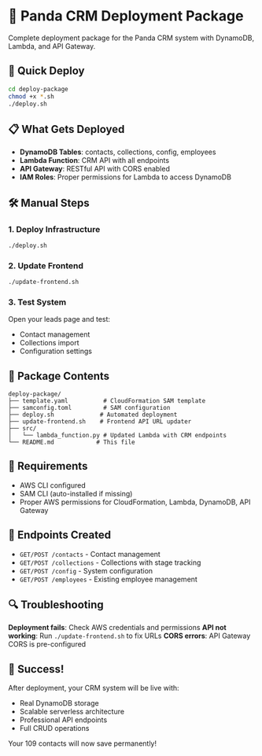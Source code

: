# 🐼 Panda CRM Deployment Package

Complete deployment package for the Panda CRM system with DynamoDB, Lambda, and API Gateway.

## 🚀 Quick Deploy

```bash
cd deploy-package
chmod +x *.sh
./deploy.sh
```

## 📋 What Gets Deployed

- **DynamoDB Tables**: contacts, collections, config, employees
- **Lambda Function**: CRM API with all endpoints
- **API Gateway**: RESTful API with CORS enabled
- **IAM Roles**: Proper permissions for Lambda to access DynamoDB

## 🛠️ Manual Steps

### 1. Deploy Infrastructure
```bash
./deploy.sh
```

### 2. Update Frontend
```bash
./update-frontend.sh
```

### 3. Test System
Open your leads page and test:
- Contact management
- Collections import
- Configuration settings

## 📁 Package Contents

```
deploy-package/
├── template.yaml          # CloudFormation SAM template
├── samconfig.toml         # SAM configuration
├── deploy.sh             # Automated deployment
├── update-frontend.sh    # Frontend API URL updater
├── src/
│   └── lambda_function.py # Updated Lambda with CRM endpoints
└── README.md            # This file
```

## 🔧 Requirements

- AWS CLI configured
- SAM CLI (auto-installed if missing)
- Proper AWS permissions for CloudFormation, Lambda, DynamoDB, API Gateway

## 🎯 Endpoints Created

- `GET/POST /contacts` - Contact management
- `GET/POST /collections` - Collections with stage tracking
- `GET/POST /config` - System configuration
- `GET/POST /employees` - Existing employee management

## 🔍 Troubleshooting

**Deployment fails**: Check AWS credentials and permissions
**API not working**: Run `./update-frontend.sh` to fix URLs
**CORS errors**: API Gateway CORS is pre-configured

## 🎉 Success!

After deployment, your CRM system will be live with:
- Real DynamoDB storage
- Scalable serverless architecture
- Professional API endpoints
- Full CRUD operations

Your 109 contacts will now save permanently!